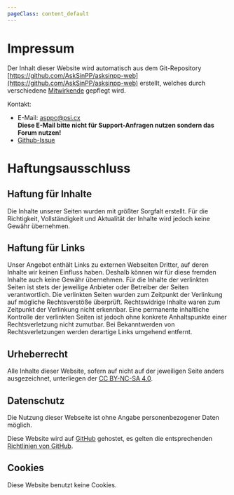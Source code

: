 ```yaml
---
pageClass: content_default
--- 
```


# Impressum

Der Inhalt dieser Website wird automatisch aus dem Git-Repository [https://github.com/AskSinPP/asksinpp-web](https://github.com/AskSinPP/asksinpp-web) erstellt, welches durch verschiedene [Mitwirkende](https://github.com/AskSinPP/asksinpp-web/graphs/contributors) gepflegt wird.

Kontakt:
* E-Mail: [asppc@psi.cx](mailto:asppc@psi.cx)  
  **Diese E-Mail bitte nicht für Support-Anfragen nutzen sondern das Forum nutzen!**
* [Github-Issue](https://github.com/AskSinPP/asksinpp-web/issues)


# Haftungsausschluss

## Haftung für Inhalte

Die Inhalte unserer Seiten wurden mit größter Sorgfalt erstellt. Für die Richtigkeit, Vollständigkeit und Aktualität der Inhalte wird jedoch keine Gewähr übernehmen.

## Haftung für Links

Unser Angebot enthält Links zu externen Webseiten Dritter, auf deren Inhalte wir keinen Einfluss haben. Deshalb können
wir für diese fremden Inhalte auch keine Gewähr übernehmen. Für die Inhalte der verlinkten Seiten ist stets der
jeweilige Anbieter oder Betreiber der Seiten verantwortlich. Die verlinkten Seiten wurden zum Zeitpunkt der Verlinkung
auf mögliche Rechtsverstöße überprüft. Rechtswidrige Inhalte waren zum Zeitpunkt der Verlinkung nicht erkennbar. Eine
permanente inhaltliche Kontrolle der verlinkten Seiten ist jedoch ohne konkrete Anhaltspunkte einer Rechtsverletzung
nicht zumutbar. Bei Bekanntwerden von Rechtsverletzungen werden derartige Links umgehend entfernt.

## Urheberrecht

Alle Inhalte dieser Website, sofern auf nicht auf der jeweiligen Seite anders ausgezeichnet, unterliegen der [CC BY-NC-SA 4.0](https://raw.githubusercontent.com/AskSinPP/asksinpp-web/master/LICENSE.txt). 

## Datenschutz

Die Nutzung dieser Webseite ist ohne Angabe personenbezogener Daten möglich.

Diese Website wird auf [GitHub](https://github.com) gehostet, es gelten die entsprechenden [Richtlinien von GitHub](https://help.github.com/articles/global-privacy-practices/).

## Cookies

Diese Website benutzt keine Cookies.
